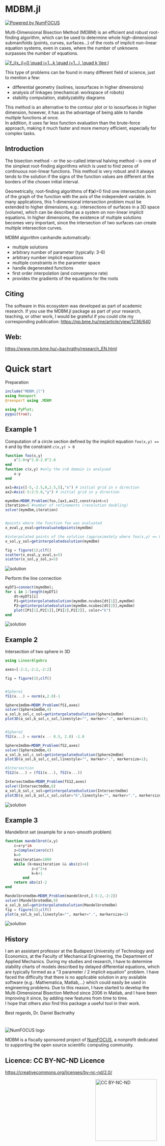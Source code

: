 # MDBM.jl

[![Powered by NumFOCUS](https://img.shields.io/badge/powered%20by-NumFOCUS-orange.svg?style=flat&colorA=E1523D&colorB=007D8A)](http://numfocus.org)

Multi-Dimensional Bisection Method (MDBM) is an efficient and robust root-finding algorithm, which can be used to determine whole high-dimensional submanifolds (points, curves, surfaces…) of the roots of implicit non-linear equation systems, even in cases, where the number of unknowns surpasses the number of equations.

<a href="https://www.codecogs.com/eqnedit.php?latex=f_i(x_j)=0&space;\quad&space;i=1...k&space;\quad&space;j=1...l,&space;\quad&space;k&space;\leq&space;l" target="_blank"><img src="https://latex.codecogs.com/gif.latex?f_i(x_j)=0&space;\quad&space;i=1...k&space;\quad&space;j=1...l,&space;\quad&space;k&space;\leq&space;l" title="f_i(x_j)=0 \quad i=1...k \quad j=1...l, \quad k \leq l" /></a>

This type of problems can be found in many different field of science, just to mention a few:
- differential geometry (isolines, isosurfaces in higher dimensions)
- analysis of linkages (mechanical: workspace of robots)
- stability computation, stabilyzability diagrams


This method is an alternative to the contour plot or to isosurfaces in higher dimension, however, it has as the advantage of being able to handle multiple functions at once. <br>
In addition, it uses far less function evaluation than the brute-force approach, making it much faster and more memory efficient, especially for complex tasks.


## Introduction

The bisection method - or the so-called interval halving method - is one of the simplest root-finding algorithms which is used to find zeros of continuous non-linear functions.
This method is very robust and it always tends to the solution if the signs of the function values are different at the borders of the chosen initial interval.

Geometrically, root-finding algorithms of __f__(__x__)=0 find one intersection point of the graph of the function with the axis of the independent variable.
In many applications, this 1-dimensional intersection problem must be extended to higher dimensions, e.g.: intersections of surfaces in a 3D space (volume), which can be described as a system on non-linear implicit equations. In higher dimensions, the existence of multiple solutions becomes very important, since the intersection of two surfaces can create multiple intersection curves.

MDBM algorithm canhandle automatically:
- multiple solutions 
- arbitrary number of parameter (typically: 3-6)
- arbitrary number implicit equations
- multiple constraints in the parameter space
- handle degenerated functions
- first order interpolation (and convergence rate)
- provides the gradients of the equations for the roots


## Citing
The software in this ecosystem was developed as part of academic research. If you use the MDBM.jl package as part of your research, teaching, or other work, I would be grateful if you could cite my corresponding publication: <https://pp.bme.hu/me/article/view/1236/640>


## Web:
<https://www.mm.bme.hu/~bachrathy/research_EN.html>

# Quick start

Preparation
```julia
include("MDBM.jl")
using Reexport
@reexport using .MDBM

using PyPlot;
pygui(true);
```
## Example 1
Computation of a circle section defined by the implicit equation `foo(x,y) == 0` and by the constraint `c(x,y) > 0`
```julia
function foo(x,y)
    x^2.0+y^2.0-2.0^2.0
end
function c(x,y) #only the c>0 domain is analysed
    x-y
end

ax1=Axis([-5,-2.5,0,2.5,5],"x") # initial grid in x direction
ax2=Axis(-5:2:5.0,"y") # initial grid in y direction

mymdbm=MDBM_Problem(foo,[ax1,ax2],constraint=c)
iteration=5 #number of refinements (resolution doubling)
solve!(mymdbm,iteration) 


#points where the function foo was evaluated
x_eval,y_eval=getevaluatedpoints(mymdbm)

#interpolated points of the solution (approximately where foo(x,y) == 0 and c(x,y)>0)
x_sol,y_sol=getinterpolatedsolution(mymdbm)

fig = figure(1);clf()
scatter(x_eval,y_eval,s=5)
scatter(x_sol,y_sol,s=5)
```
<img src="assets/circe_2D_points.png"
     alt="solution "/>

Perform the line connection
```julia
myDT1=connect(mymdbm);
for i in 1:length(myDT1)
    dt=myDT1[i]
    P1=getinterpolatedsolution(mymdbm.ncubes[dt[1]],mymdbm)
    P2=getinterpolatedsolution(mymdbm.ncubes[dt[2]],mymdbm)
    plot([P1[1],P2[1]],[P1[2],P2[2]], color="k")
end 
```

<img src="assets/circe_2D_line.png"
     alt="solution "/>

## Example 2
Intersection of two sphere in 3D
```julia
using LinearAlgebra

axes=[-2:2,-2:2,-2:2]

fig = figure(3);clf()


#Sphere1
fS1(x...) = norm(x,2.0)-1

Sphere1mdbm=MDBM_Problem(fS1,axes)
solve!(Sphere1mdbm,4)
a_sol,b_sol,c_sol=getinterpolatedsolution(Sphere1mdbm)
plot3D(a_sol,b_sol,c_sol,linestyle="", marker=".", markersize=1);


#Sphere2
fS2(x...) = norm(x .- 0.5, 2.0) -1.0

Sphere2mdbm=MDBM_Problem(fS2,axes)
solve!(Sphere2mdbm,4)
a_sol,b_sol,c_sol=getinterpolatedsolution(Sphere2mdbm)
plot3D(a_sol,b_sol,c_sol,linestyle="", marker=".", markersize=1);

#Intersection
fS12(x...) = (fS1(x...), fS2(x...))

Intersectmdbm=MDBM_Problem(fS12,axes)
solve!(Intersectmdbm,6)
a_sol,b_sol,c_sol=getinterpolatedsolution(Intersectmdbm)
plot3D(a_sol,b_sol,c_sol,color="k",linestyle="", marker=".", markersize=2);

```

<img src="assets/sphere_intersection.png"
     alt="solution "/>

## Example 3
Mandelbrot set (example for a non-smooth problem)

```julia
function mandelbrot(x,y)    
    c=x+y*im
    z=Complex(zero(c))
    k=0
    maxiteration=1000
    while (k<maxiteration && abs(z)<4)
            z=z^2+c
            k=k+1
        end
    return abs(z)-2
end

Mandelbrotmdbm=MDBM_Problem(mandelbrot,[-5:2,-2:2])
solve!(Mandelbrotmdbm,9)
a_sol,b_sol=getinterpolatedsolution(Mandelbrotmdbm)
fig = figure(3);clf()
plot(a_sol,b_sol,linestyle="", marker=".", markersize=1)
```
<img src="assets/Mandelbrot.png"
     alt="solution "/>

## History

I am an assistant professor at the Budapest University of Technology and Economics, at the Faculty of Mechanical Engineering, the Department of Applied Mechanics.
During my studies and research, I have to determine stability charts of models described by delayed differential equations, which are typically formed as a "3 parameter / 2 implicit equation" problem. I have faced the difficulty that there is no applicable solution in any available software (e.g.: Mathematica, Matlab,...) which could easily be used in engineering problems. 
Due to this reason, I have started to develop the Multi-Dimensional Bisection Method since 2006 in Matlab, and I have been improving it since, by adding new features from time to time.  
I hope that others also find this package a useful tool in their work.

Best regards,
Dr. Daniel Bachrathy

#

![NumFOCUS logo](assets/numfocus-logo.png)

MDBM is a fiscally sponsored project of [NumFOCUS](https://numfocus.org), a
nonprofit dedicated to supporting the open source scientific computing
community.

## Licence: CC BY-NC-ND Licence 
<https://creativecommons.org/licenses/by-nc-nd/2.0/>

<img src="assets/by-nc-nd.png"
     alt="CC BY-NC-ND"
     style="float: right; margin-right: 10px; width: 200px;" />
